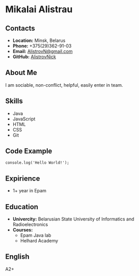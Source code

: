 # Mikalai Alistrau
## Contacts
* **Location:** Minsk, Belarus
* **Phone:** +375(29)362-91-03
* **Email:** AlistrovN@gmail.com
* **GitHub:** [AlistrovNick](https://github.com/AlistrovNick)
## About Me
I am sociable, non-conflict, helpful, easily enter in team.
## Skills
* Java
* JavaScript
* HTML
* CSS
* Git
## Code Example
```console.log('Hello World!');```
## Expirience
* 1+ year in Epam
## Education
* **Univercity:** Belarusian State University of Informatics and Radioelectronics
* **Courses:**
    + Epam Java lab
    + Helhard Academy
## English
A2+
